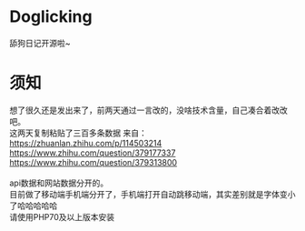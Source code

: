 # Doglicking
舔狗日记开源啦~
# 须知
想了很久还是发出来了，前两天通过一言改的，没啥技术含量，自己凑合着改改吧。<br>
这两天复制粘贴了三百多条数据 来自：<br>
https://zhuanlan.zhihu.com/p/114503214 <br>
https://www.zhihu.com/question/379177337 <br>
https://www.zhihu.com/question/379313800 <br>
<br>api数据和网站数据分开的。<br>
目前做了移动端手机端分开了，手机端打开自动跳移动端，其实差别就是字体变小了哈哈哈哈哈
<br>
请使用PHP70及以上版本安装
